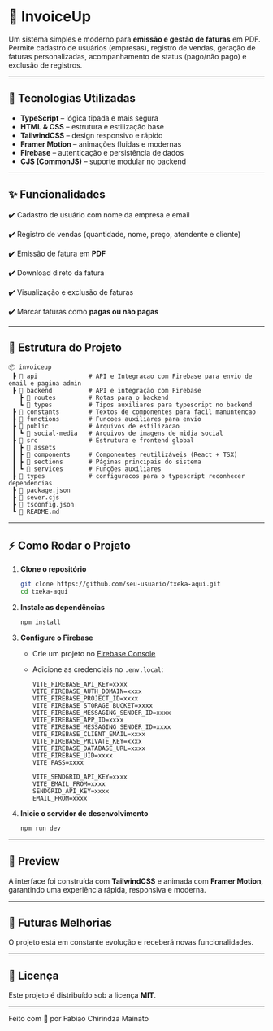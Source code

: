 # 📑 InvoiceUp

Um sistema simples e moderno para **emissão e gestão de faturas** em PDF.
Permite cadastro de usuários (empresas), registro de vendas, geração de faturas personalizadas, acompanhamento de status (pago/não pago) e exclusão de registros.

---

## 🚀 Tecnologias Utilizadas

* **TypeScript** – lógica tipada e mais segura
* **HTML & CSS** – estrutura e estilização base
* **TailwindCSS** – design responsivo e rápido
* **Framer Motion** – animações fluidas e modernas
* **Firebase** – autenticação e persistência de dados
* **CJS (CommonJS)** – suporte modular no backend

---

## ✨ Funcionalidades

✔️ Cadastro de usuário com nome da empresa e email

✔️ Registro de vendas (quantidade, nome, preço, atendente e cliente)

✔️ Emissão de fatura em **PDF**

✔️ Download direto da fatura

✔️ Visualização e exclusão de faturas

✔️ Marcar faturas como **pagas ou não pagas**

---

## 📂 Estrutura do Projeto

```
📦 invoiceup
 ┣ 📂 api              # API e Integracao com Firebase para envio de email e pagina admin
 ┣ 📂 backend          # API e integração com Firebase
   ┣ 📂 routes         # Rotas para o backend
   ┗ 📂 types          # Tipos auxiliares para typescript no backend
 ┣ 📂 constants        # Textos de componentes para facil manuntencao
 ┣ 📂 functions        # Funcoes auxiliares para envio
 ┣ 📂 public           # Arquivos de estilizacao
 ┃ ┗ 📂 social-media   # Arquivos de imagens de midia social
 ┣ 📂 src              # Estrutura e frontend global
 ┃ ┣ 📂 assets
 ┃ ┣ 📂 components     # Componentes reutilizáveis (React + TSX)
 ┃ ┣ 📂 sections       # Páginas principais do sistema
 ┃ ┗ 📂 services       # Funções auxiliares
 ┣ 📂 types            # configuracos para o typescript reconhecer dependencias 
 ┣ 📜 package.json
 ┣ 📜 sever.cjs 
 ┣ 📜 tsconfig.json
 ┗ 📜 README.md
```

---

## ⚡ Como Rodar o Projeto

1. **Clone o repositório**

   ```bash
   git clone https://github.com/seu-usuario/txeka-aqui.git
   cd txeka-aqui
   ```

2. **Instale as dependências**

   ```bash
   npm install
   ```

3. **Configure o Firebase**

   * Crie um projeto no [Firebase Console](https://console.firebase.google.com/)
   * Adicione as credenciais no `.env.local`:

     ```env
     VITE_FIREBASE_API_KEY=xxxx
     VITE_FIREBASE_AUTH_DOMAIN=xxxx
     VITE_FIREBASE_PROJECT_ID=xxxx
     VITE_FIREBASE_STORAGE_BUCKET=xxxx
     VITE_FIREBASE_MESSAGING_SENDER_ID=xxxx
     VITE_FIREBASE_APP_ID=xxxx
     VITE_FIREBASE_MESSAGING_SENDER_ID=xxxx
     VITE_FIREBASE_CLIENT_EMAIL=xxxx
     VITE_FIREBASE_PRIVATE_KEY=xxxx
     VITE_FIREBASE_DATABASE_URL=xxxx
     VITE_FIREBASE_UID=xxxx
     VITE_PASS=xxxx

     VITE_SENDGRID_API_KEY=xxxx
     VITE_EMAIL_FROM=xxxx
     SENDGRID_API_KEY=xxxx
     EMAIL_FROM=xxxx
     ```

4. **Inicie o servidor de desenvolvimento**

   ```bash
   npm run dev
   ```

---

## 🎨 Preview

A interface foi construída com **TailwindCSS** e animada com **Framer Motion**, garantindo uma experiência rápida, responsiva e moderna.

---

## 📌 Futuras Melhorias

O projeto está em constante evolução e receberá novas funcionalidades.

---

## 📜 Licença

Este projeto é distribuído sob a licença **MIT**.

---

Feito com 💚 por Fabiao Chirindza Mainato
